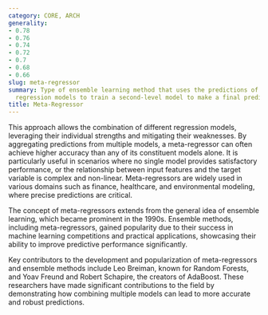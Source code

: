 ```yaml
---
category: CORE, ARCH
generality:
- 0.78
- 0.76
- 0.74
- 0.72
- 0.7
- 0.68
- 0.66
slug: meta-regressor
summary: Type of ensemble learning method that uses the predictions of several base
  regression models to train a second-level model to make a final prediction.
title: Meta-Regressor
---
```


This approach allows the combination of different regression models, leveraging their individual strengths and mitigating their weaknesses. By aggregating predictions from multiple models, a meta-regressor can often achieve higher accuracy than any of its constituent models alone. It is particularly useful in scenarios where no single model provides satisfactory performance, or the relationship between input features and the target variable is complex and non-linear. Meta-regressors are widely used in various domains such as finance, healthcare, and environmental modeling, where precise predictions are critical.

The concept of meta-regressors extends from the general idea of ensemble learning, which became prominent in the 1990s. Ensemble methods, including meta-regressors, gained popularity due to their success in machine learning competitions and practical applications, showcasing their ability to improve predictive performance significantly.

Key contributors to the development and popularization of meta-regressors and ensemble methods include Leo Breiman, known for Random Forests, and Yoav Freund and Robert Schapire, the creators of AdaBoost. These researchers have made significant contributions to the field by demonstrating how combining multiple models can lead to more accurate and robust predictions.